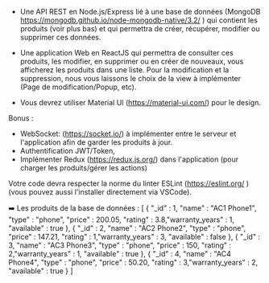 - Une API REST en Node.js/Express lié à une base de données (MongoDB https://mongodb.github.io/node-mongodb-native/3.2/ ) qui contient les produits (voir plus bas) et qui permettra de créer, récupérer, modifier ou supprimer ces données.

- Une application Web en ReactJS qui permettra de consulter ces produits, les modifier, en supprimer ou en créer de nouveaux, vous afficherez les produits dans une liste. Pour la modification et la suppression, nous vous laissons le choix de la view à implémenter (Page de modification/Popup, etc).
 
- Vous devrez utiliser Material UI (https://material-ui.com/) pour le design.
 
Bonus :
- WebSocket: (https://socket.io/) à implémenter entre le serveur et l'application afin de garder les produits à jour.
- Authentification JWT/Token,
- Implémenter Redux (https://redux.js.org/) dans l'application (pour charger les produits/gérer les actions)
 
Votre code devra respecter la norme du linter ESLint (https://eslint.org/ ) (vous pouvez aussi l'installer directement via VSCode).

➡️ Les produits de la base de données : 
[
  { "_id" : 1, "name" : "AC1 Phone1", "type" : "phone", "price" : 200.05, "rating" : 3.8,"warranty_years" : 1, "available" : true },
  { "_id" : 2, "name" : "AC2 Phone2", "type" : "phone", "price" : 147.21, "rating" : 1,"warranty_years" : 3, "available" : false },
  { "_id" : 3, "name" : "AC3 Phone3", "type" : "phone", "price" : 150, "rating" : 2,"warranty_years" : 1, "available" : true },
  { "_id" : 4, "name" : "AC4 Phone4", "type" : "phone", "price" : 50.20, "rating" : 3,"warranty_years" : 2, "available" : true }
]
